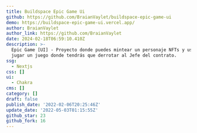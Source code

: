 ```yaml
---
title: Buildspace Epic Game Ui
github: https://github.com/BraianVaylet/buildspace-epic-game-ui
demo: https://buildspace-epic-game-ui.vercel.app/
author: BraianVaylet
author_link: https://github.com/BraianVaylet
date: 2024-02-18T06:59:10.410Z
description: >-
  Epic Game [UI] - Proyecto donde puedes mintear un personaje NFTs y usarlo para
  jugar un juego donde tendrás que derrotar al Jefe del contrato.
ssg:
  - Nextjs
css: []
ui:
  - Chakra
cms: []
category: []
draft: false
publish_date: '2022-02-06T20:25:46Z'
update_date: '2022-05-03T01:15:55Z'
github_star: 23
github_fork: 16
---
```

